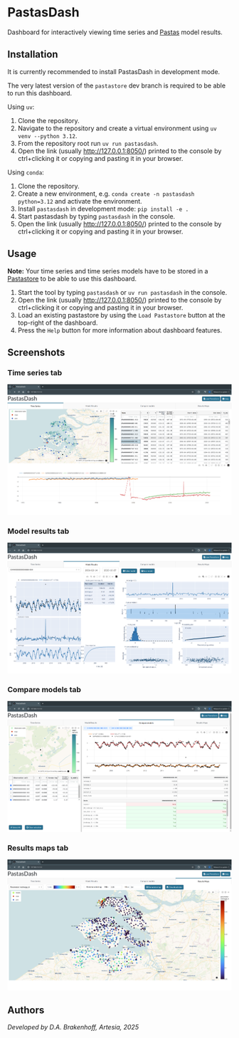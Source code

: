 # PastasDash

Dashboard for interactively viewing time series and [Pastas](https://pastas.dev) model results.

## Installation

It is currently recommended to install PastasDash in development mode.

The very latest version of the `pastastore` dev branch is required to be able to run this dashboard.

Using `uv`:

1. Clone the repository.
2. Navigate to the repository and create a virtual environment using `uv venv --python 3.12`.
3. From the repository root run `uv run pastasdash`.
5. Open the link (usually <http://127.0.0.1:8050/>) printed to the console by ctrl+clicking it or copying and pasting it in your browser.

Using `conda`:

1. Clone the repository.
2. Create a new environment, e.g. `conda create -n pastasdash python=3.12` and activate the environment.
3. Install `pastasdash` in development mode: `pip install -e .`
4. Start pastasdash by typing `pastasdash` in the console.
5. Open the link (usually <http://127.0.0.1:8050/>) printed to the console by ctrl+clicking it or copying and pasting it in your browser.

## Usage

**Note:** Your time series and time series models have to be stored in a [Pastastore](https://pastastore.readthedocs.io/en/latest/) to be able to use this dashboard.

1. Start the tool by typing `pastasdash` or `uv run pastasdash` in the console.
2. Open the link (usually <http://127.0.0.1:8050/>) printed to the console by ctrl+clicking it or copying and pasting it in your browser.
3. Load an existing pastastore by using the `Load Pastastore` button at the top-right of the dashboard.
4. Press the `Help` button for more information about dashboard features.

## Screenshots

### Time series tab

![Time series tab](./screenshots/00_time_series_tab.png)

### Model results tab

![Model results tab](./screenshots/01_model_results_tab.png)

### Compare models tab

![Compare models tab](./screenshots/02_compare_models_tab.png)

### Results maps tab

![Results maps tab](./screenshots/03_results_maps_tab.png)

## Authors

_Developed by D.A. Brakenhoff, Artesia, 2025_
